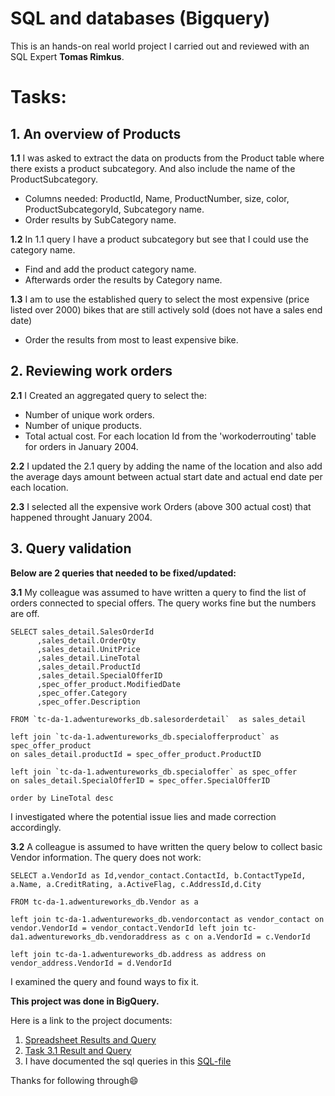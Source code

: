 # SQL and databases (Bigquery)
This is an hands-on real world project I carried out and reviewed with an SQL Expert **Tomas Rimkus**.
# Tasks:
## 1. An overview of Products

**1.1** I was asked to extract the data on products from the Product table where there exists a product subcategory. And also include the name of the ProductSubcategory.

   * Columns needed: ProductId, Name, ProductNumber, size, color, ProductSubcategoryId, Subcategory name.
   * Order results by SubCategory name.
    
**1.2** In 1.1 query I have a product subcategory but see that I could use the category name.

  * Find and add the product category name.
  * Afterwards order the results by Category name.
    
**1.3** I am to use the established query to select the most expensive (price listed over 2000) bikes that are still actively sold (does not have a sales end date)

  * Order the results from most to least expensive bike.

## 2. Reviewing work orders
**2.1** I Created an aggregated query to select the:

* Number of unique work orders.
* Number of unique products.
* Total actual cost.
For each location Id from the 'workoderrouting' table for orders in January 2004.

**2.2** I updated the 2.1 query by adding the name of the location and also add the average days amount between actual start date and actual end date per each location.

**2.3** I selected all the expensive work Orders (above 300 actual cost) that happened throught January 2004.

## 3. Query validation
**Below are 2 queries that needed to be fixed/updated:**

**3.1** My colleague was assumed to have written a query to find the list of orders connected to special offers. The query works fine but the numbers are off. 
```
SELECT sales_detail.SalesOrderId
      ,sales_detail.OrderQty
      ,sales_detail.UnitPrice
      ,sales_detail.LineTotal
      ,sales_detail.ProductId
      ,sales_detail.SpecialOfferID
      ,spec_offer_product.ModifiedDate
      ,spec_offer.Category
      ,spec_offer.Description

FROM `tc-da-1.adwentureworks_db.salesorderdetail`  as sales_detail

left join `tc-da-1.adwentureworks_db.specialofferproduct` as spec_offer_product
on sales_detail.productId = spec_offer_product.ProductID

left join `tc-da-1.adwentureworks_db.specialoffer` as spec_offer
on sales_detail.SpecialOfferID = spec_offer.SpecialOfferID

order by LineTotal desc
```
I investigated where the potential issue lies and made correction accordingly.

**3.2** A colleague is assumed to have written the query below to collect basic Vendor information. The query does not work:

```
SELECT a.VendorId as Id,vendor_contact.ContactId, b.ContactTypeId, a.Name, a.CreditRating, a.ActiveFlag, c.AddressId,d.City

FROM tc-da-1.adwentureworks_db.Vendor as a

left join tc-da-1.adwentureworks_db.vendorcontact as vendor_contact on vendor.VendorId = vendor_contact.VendorId left join tc-da1.adwentureworks_db.vendoraddress as c on a.VendorId = c.VendorId

left join tc-da-1.adwentureworks_db.address as address on vendor_address.VendorId = d.VendorId
```

I examined the query and found ways to fix it.

**This project was done in BigQuery.**

Here is a link to the project documents:
1. [Spreadsheet Results and Query](https://1drv.ms/x/c/52de9c3c4fde2f7c/EcYaQ-nPNvFKoqb3g_WWDWEB8qglyUd8EMMhTrA0_gn5Gg?e=jSgpC7)
2. [Task 3.1 Result and Query](https://docs.google.com/spreadsheets/d/1b7aYaiHd0pPbX5N0XI74CnE0_8Yd6lGGFyuyLpqZAeo/edit?usp=sharing)
3. I have documented the sql queries in this [SQL-file](sqltask.sql)

Thanks for following through😄
